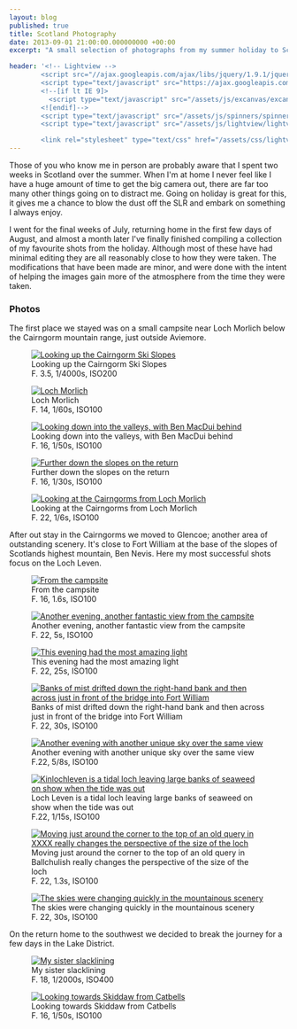 ```yaml
---
layout: blog
published: true
title: Scotland Photography
date: 2013-09-01 21:00:00.000000000 +00:00
excerpt: "A small selection of photographs from my summer holiday to Scotland"

header: '<!-- Lightview -->
		<script src="//ajax.googleapis.com/ajax/libs/jquery/1.9.1/jquery.min.js"></script>
		<script type="text/javascript" src="https://ajax.googleapis.com/ajax/libs/swfobject/2.2/swfobject.js"></script>
		<!--[if lt IE 9]>
		  <script type="text/javascript" src="/assets/js/excanvas/excanvas.js"></script>
		<![endif]-->
		<script type="text/javascript" src="/assets/js/spinners/spinners.min.js"></script>
		<script type="text/javascript" src="/assets/js/lightview/lightview.js"></script>

		<link rel="stylesheet" type="text/css" href="/assets/css/lightview.css" />'
---
```


Those of you who know me in person are probably aware that I spent two weeks in Scotland over the summer. When I'm at home I never feel like I have a huge amount of time to get the big camera out, there are far too many other things going on to distract me. Going on holiday is great for this, it gives me a chance to blow the dust off the SLR and embark on something I always enjoy. 

I went for the final weeks of July, returning home in the first few days of August, and almost a month later I've finally finished compiling a collection of my favourite shots from the holiday.  Although most of these have had minimal editing they are all reasonably close to how they were taken. The modifications that have been made are minor, and were done with the intent of helping the images gain more of the atmosphere from the time they were taken. 

### Photos

The first place we stayed was on a small campsite near Loch Morlich below the Cairngorm mountain range, just outside Aviemore. 

<figure>
	<a href="/assets/images/blog/2013-09-01-scotland-photography/DSC_7614.jpg" class="lightview" data-lightview-group="photos" data-lightview-title="Looking up the Cairngorm Ski Slopes" data-lightview-caption="F. 3.5, 1/4000s, ISO200">
		<img src="/assets/images/blog/2013-09-01-scotland-photography/DSC_7614_small.jpg" alt="Looking up the Cairngorm Ski Slopes" />
	</a>
	<figcaption>
			Looking up the Cairngorm Ski Slopes<br />
			F. 3.5, 1/4000s, ISO200
	</figcaption>
</figure>

<figure>
	<a href="/assets/images/blog/2013-09-01-scotland-photography/DSC_7653.jpg" class="lightview" data-lightview-group="photos" data-lightview-title="Loch Morlich" data-lightview-caption="F. 14, 1/60s, ISO100">
		<img src="/assets/images/blog/2013-09-01-scotland-photography/DSC_7653_small.jpg" alt="Loch Morlich" />
	</a>
	<figcaption>
		Loch Morlich<br />
		F. 14, 1/60s, ISO100
	</figcaption>
</figure>

<figure>
	<a href="/assets/images/blog/2013-09-01-scotland-photography/DSC_7656.jpg" class="lightview" data-lightview-group="photos" data-lightview-title="Looking down into the valleys, with Ben MacDui behind" data-lightview-caption="F. 16, 1/50s, ISO100">
		<img src="/assets/images/blog/2013-09-01-scotland-photography/DSC_7656_small.jpg" alt="Looking down into the valleys, with Ben MacDui behind" />
	</a>
	<figcaption>
		Looking down into the valleys, with Ben MacDui behind<br />
		F. 16, 1/50s, ISO100
	</figcaption>
</figure>

<figure>
	<a href="/assets/images/blog/2013-09-01-scotland-photography/DSC_7660.jpg" class="lightview" data-lightview-group="photos" data-lightview-title="Further down the slopes on the return" data-lightview-caption="F. 16, 1/30s, ISO100">
		<img src="/assets/images/blog/2013-09-01-scotland-photography/DSC_7660_small.jpg" alt="Further down the slopes on the return" />
	</a>
	<figcaption>
		Further down the slopes on the return<br />
		F. 16, 1/30s, ISO100
	</figcaption>
</figure>

<figure>
	<a href="/assets/images/blog/2013-09-01-scotland-photography/DSC_7706.jpg" class="lightview" data-lightview-group="photos" data-lightview-title="Looking at the Cairngorms from Loch Morlich" data-lightview-caption="F. 22, 1/6s, ISO100">
		<img src="/assets/images/blog/2013-09-01-scotland-photography/DSC_7706_small.jpg" alt="Looking at the Cairngorms from Loch Morlich" />
	</a>
	<figcaption>
		Looking at the Cairngorms from Loch Morlich<br />
		F. 22, 1/6s, ISO100
	</figcaption>
</figure>

After out stay in the Cairngorms we moved to Glencoe; another area of outstanding scenery. It's close to Fort William at the base of the slopes of Scotlands highest mountain, Ben Nevis. Here my most successful shots focus on the Loch Leven. 

<figure>
	<a href="/assets/images/blog/2013-09-01-scotland-photography/DSC_7781.jpg" class="lightview" data-lightview-group="photos" data-lightview-title="From the campsite" data-lightview-caption="F. 16, 1.6s, ISO100">
		<img src="/assets/images/blog/2013-09-01-scotland-photography/DSC_7781_small.jpg" alt="From the campsite" />
	</a>
	<figcaption>
		From the campsite<br />
		F. 16, 1.6s, ISO100
	</figcaption>
</figure>

<figure>
	<a href="/assets/images/blog/2013-09-01-scotland-photography/DSC_7799.jpg" class="lightview" data-lightview-group="photos" data-lightview-title="Another evening, another fantastic view from the campsite" data-lightview-caption="F. 22, 5s, ISO100">
		<img src="/assets/images/blog/2013-09-01-scotland-photography/DSC_7799_small.jpg" alt="Another evening, another fantastic view from the campsite" />
	</a>
	<figcaption>
		Another evening, another fantastic view from the campsite<br />
		F. 22, 5s, ISO100
	</figcaption>
</figure>

<figure>
	<a href="/assets/images/blog/2013-09-01-scotland-photography/DSC_7803.jpg" class="lightview" data-lightview-group="photos" data-lightview-title="This evening had the most amazing light" data-lightview-caption="F. 22, 25s, ISO100">
		<img src="/assets/images/blog/2013-09-01-scotland-photography/DSC_7803_small.jpg" alt="This evening had the most amazing light" />
	</a>
	<figcaption>
		This evening had the most amazing light<br />
		F. 22, 25s, ISO100
	</figcaption>
</figure>

<figure>
	<a href="/assets/images/blog/2013-09-01-scotland-photography/DSC_7808.jpg" class="lightview" data-lightview-group="photos" data-lightview-title="Banks of mist drifted down the right-hand bank and then across just in front of the bridge into Fort William" data-lightview-caption="F. 22, 30s, ISO100">
		<img src="/assets/images/blog/2013-09-01-scotland-photography/DSC_7808_small.jpg" alt="Banks of mist drifted down the right-hand bank and then across just in front of the bridge into Fort William" />
	</a>
	<figcaption>
		Banks of mist drifted down the right-hand bank and then across just in front of the bridge into Fort William<br />
		F. 22, 30s, ISO100
	</figcaption>
</figure>

<figure>
	<a href="/assets/images/blog/2013-09-01-scotland-photography/DSC_7864.jpg" class="lightview" data-lightview-group="photos" data-lightview-title="Another evening with another unique sky over the same view" data-lightview-caption="F.22, 5/8s, ISO100">
		<img src="/assets/images/blog/2013-09-01-scotland-photography/DSC_7864_small.jpg" alt="Another evening with another unique sky over the same view" />
	</a>
	<figcaption>
		Another evening with another unique sky over the same view<br />
		F.22, 5/8s, ISO100
	</figcaption>
</figure>

<figure>
	<a href="/assets/images/blog/2013-09-01-scotland-photography/DSC_7904.jpg" class="lightview" data-lightview-group="photos" data-lightview-title="Kinlochleven is a tidal loch leaving large banks of seaweed on show when the tide was out" data-lightview-caption="F.22, 1/15s, ISO100">
		<img src="/assets/images/blog/2013-09-01-scotland-photography/DSC_7904_small.jpg" alt="Kinlochleven is a tidal loch leaving large banks of seaweed on show when the tide was out" />
	</a>
	<figcaption>
		Loch Leven is a tidal loch leaving large banks of seaweed on show when the tide was out<br />
		F.22, 1/15s, ISO100
	</figcaption>
</figure>

<figure>
	<a href="/assets/images/blog/2013-09-01-scotland-photography/DSC_7933.jpg" class="lightview" data-lightview-group="photos" data-lightview-title="Moving just around the corner to the top of an old query in XXXX really changes the perspective of the size of the loch" data-lightview-caption="F. 22, 1.3s, ISO100">
		<img src="/assets/images/blog/2013-09-01-scotland-photography/DSC_7933_small.jpg" alt="Moving just around the corner to the top of an old query in XXXX really changes the perspective of the size of the loch" />
	</a>
	<figcaption>
		Moving just around the corner to the top of an old query in Ballchulish really changes the perspective of the size of the loch<br />
		F. 22, 1.3s, ISO100
	</figcaption>
</figure>

<figure>
	<a href="/assets/images/blog/2013-09-01-scotland-photography/DSC_7939.jpg" class="lightview" data-lightview-group="photos" data-lightview-title="The skies were changing quickly in the mountainous scenery" data-lightview-caption="F. 22, 30s, ISO100">
		<img src="/assets/images/blog/2013-09-01-scotland-photography/DSC_7939_small.jpg" alt="The skies were changing quickly in the mountainous scenery" />
	</a>
	<figcaption>
		The skies were changing quickly in the mountainous scenery<br />
		F. 22, 30s, ISO100
	</figcaption>
</figure>

On the return home to the southwest we decided to break the journey for a few days in the Lake District. 

<figure>
	<a href="/assets/images/blog/2013-09-01-scotland-photography/DSC_7986.jpg" class="lightview" data-lightview-group="photos" data-lightview-title="My sister slacklining" data-lightview-caption="F. 18, 1/2000s, ISO400">
		<img src="/assets/images/blog/2013-09-01-scotland-photography/DSC_7986_small.jpg" alt="My sister slacklining" />
	</a>
	<figcaption>
		My sister slacklining<br />
		F. 18, 1/2000s, ISO400
	</figcaption>
</figure>

<figure>
	<a href="/assets/images/blog/2013-09-01-scotland-photography/DSC_8004.jpg" class="lightview" data-lightview-group="photos" data-lightview-title="Looking towards Skiddaw from Catbells" data-lightview-caption="F. 16, 1/50s, ISO100">
		<img src="/assets/images/blog/2013-09-01-scotland-photography/DSC_8004_small.jpg" alt="Looking towards Skiddaw from Catbells" />
	</a>
	<figcaption>
		Looking towards Skiddaw from Catbells<br />
		F. 16, 1/50s, ISO100
	</figcaption>
</figure>